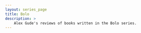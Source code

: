 ```yaml
---
layout: series_page
title: Bolo
description: >
    Alex Gude's reviews of books written in the Bolo series.
---
```

